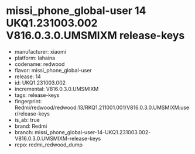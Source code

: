 # missi_phone_global-user 14 UKQ1.231003.002 V816.0.3.0.UMSMIXM release-keys
- manufacturer: xiaomi
- platform: lahaina
- codename: redwood
- flavor: missi_phone_global-user
- release: 14
- id: UKQ1.231003.002
- incremental: V816.0.3.0.UMSMIXM
- tags: release-keys
- fingerprint: Redmi/redwood/redwood:13/RKQ1.211001.001/V816.0.3.0.UMSMIXM:user/release-keys
- is_ab: true
- brand: Redmi
- branch: missi_phone_global-user-14-UKQ1.231003.002-V816.0.3.0.UMSMIXM-release-keys
- repo: redmi_redwood_dump
